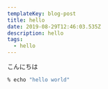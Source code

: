 ```yaml
---
templateKey: blog-post
title: hello
date: 2019-08-29T12:46:03.535Z
description: hello
tags:
  - hello
---
```


こんにちは

```bash
% echo "hello world"
```
